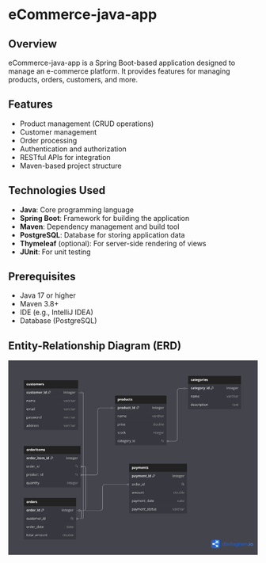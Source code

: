 # eCommerce-java-app

## Overview
eCommerce-java-app is a Spring Boot-based application designed to manage an e-commerce platform. It provides features for managing products, orders, customers, and more.

## Features
- Product management (CRUD operations)
- Customer management
- Order processing
- Authentication and authorization
- RESTful APIs for integration
- Maven-based project structure

## Technologies Used
- **Java**: Core programming language
- **Spring Boot**: Framework for building the application
- **Maven**: Dependency management and build tool
- **PostgreSQL**: Database for storing application data
- **Thymeleaf** (optional): For server-side rendering of views
- **JUnit**: For unit testing

## Prerequisites
- Java 17 or higher
- Maven 3.8+
- IDE (e.g., IntelliJ IDEA)
- Database (PostgreSQL)

## Entity-Relationship Diagram (ERD)
![ERD](src/main/resources/docs/eCommerceERD.png)